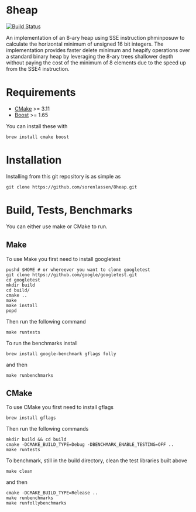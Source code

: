 # 8heap
[![Build Status](https://api.travis-ci.org/sorenlassen/8heap.svg?branch=master)](https://travis-ci.org/sorenlassen/8heap)

An implementation of an 8-ary heap using SSE instruction phminposuw to calculate the horizontal minimum of unsigned 16 bit integers. The implementation provides faster delete minimum and heapify operations over a standard binary heap by leveraging the 8-ary trees shallower depth without paying the cost of the minimum of 8 elements due to the speed up from the SSE4 instruction.

# Requirements

- [CMake](https://cmake.org/download/) >= 3.11
- [Boost](https://www.boost.org/) >= 1.65

You can install these with
```shell
brew install cmake boost
```

# Installation

Installing from this git repository is as simple as
```shell
git clone https://github.com/sorenlassen/8heap.git
```

# Build, Tests, Benchmarks

You can either use make or CMake to run.

## Make

To use Make you first need to install googletest
```shell
pushd $HOME # or whereever you want to clone googletest
git clone https://github.com/google/googletest.git
cd googletest
mkdir build
cd build/
cmake ..
make
make install
popd
```

Then run the following command
```shell
make runtests
```

To run the benchmarks install
```shell
brew install google-benchmark gflags folly
```
and then
```shell
make runbenchmarks
```

## CMake

To use CMake you first need to install gflags
```shell
brew install gflags
```

Then run the following commands
```shell
mkdir build && cd build
cmake -DCMAKE_BUILD_TYPE=Debug -DBENCHMARK_ENABLE_TESTING=OFF ..
make runtests
```

To benchmark, still in the build directory, clean the test libraries built above
```shell
make clean
```
and then
```shell
cmake -DCMAKE_BUILD_TYPE=Release ..
make runbenchmarks
make runfollybenchmarks
```
